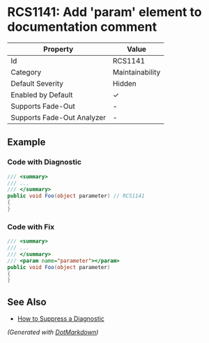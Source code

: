 # RCS1141: Add 'param' element to documentation comment

| Property                    | Value           |
| --------------------------- | --------------- |
| Id                          | RCS1141         |
| Category                    | Maintainability |
| Default Severity            | Hidden          |
| Enabled by Default          | &#x2713;        |
| Supports Fade\-Out          | \-              |
| Supports Fade\-Out Analyzer | \-              |

## Example

### Code with Diagnostic

```csharp
/// <summary>
/// ...
/// </summary>
public void Foo(object parameter) // RCS1141
{
}
```

### Code with Fix

```csharp
/// <summary>
/// ...
/// </summary>
/// <param name="parameter"></param>
public void Foo(object parameter)
{
}
```

## See Also

* [How to Suppress a Diagnostic](../HowToConfigureAnalyzers.md#how-to-suppress-a-diagnostic)


*\(Generated with [DotMarkdown](http://github.com/JosefPihrt/DotMarkdown)\)*